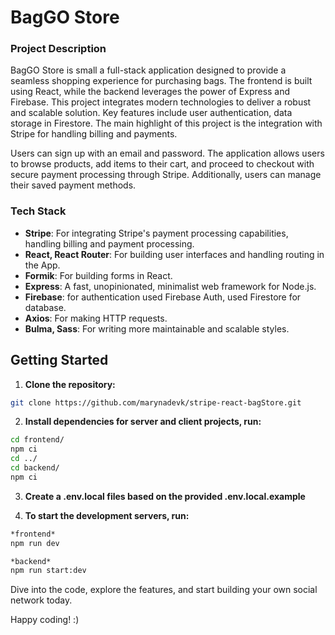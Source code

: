 # BagGO Store
### Project Description

BagGO Store is small a full-stack application designed to provide a seamless shopping experience for purchasing bags. The frontend is built using React, while the backend leverages the power of Express and Firebase. This project integrates modern technologies to deliver a robust and scalable solution. Key features include user authentication, data storage in Firestore. The main highlight of this project is the integration with Stripe for handling billing and payments.

Users can sign up with an email and password. The application allows users to browse products, add items to their cart, and proceed to checkout with secure payment processing through Stripe. Additionally, users can manage their saved payment methods.

### Tech Stack

- **Stripe**: For integrating Stripe's payment processing capabilities, handling billing and payment processing.
- **React, React Router**: For building user interfaces and handling routing in the App.
- **Formik**: For building forms in React.
- **Express**: A fast, unopinionated, minimalist web framework for Node.js.
- **Firebase**: for authentication used Firebase Auth, used Firestore for database.
- **Axios**: For making HTTP requests.
- **Bulma, Sass**: For writing more maintainable and scalable styles.


## Getting Started

1. **Clone the repository:**

  ```bash
  git clone https://github.com/marynadevk/stripe-react-bagStore.git
  ```

2. **Install dependencies for server and client projects, run:**

  ```sh
  cd frontend/
  npm ci
  cd ../
  cd backend/
  npm ci
  ```

3. **Create a .env.local files based on the provided .env.local.example**

4. **To start the development servers, run:**

  ```sh
  *frontend*
  npm run dev

  *backend*
  npm run start:dev
  ```

Dive into the code, explore the features, and start building your own social network today.

Happy coding! :)

